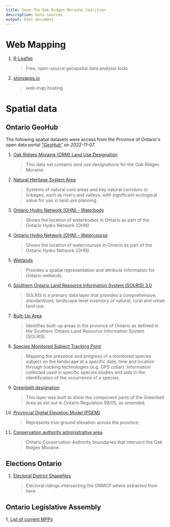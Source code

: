 ```yaml
---
title: Save The Oak Ridges Moraine Coalition
description: Data sources
output: html_document
---
```




# Web Mapping

1. [R-Leaflet](https://rstudio.github.io/leaflet/)
    > Free, open-source geospatial data analysis tools

1. [shinyapps.io](https://www.shinyapps.io/)
    > web-map hosting




# Spatial data

## Ontario GeoHub
The following spatial datasets were access from the Province of Ontario's open data portal [*"GeoHub"*](https://geohub.lio.gov.on.ca/) on *2022-11-07*.


1. [Oak Ridges Moraine (ORM) Land Use Designation](https://geohub.lio.gov.on.ca/datasets/lio::oak-ridges-moraine-orm-land-use-designation/)
    > This data set contains land use designations for the Oak Ridges Moraine.

1. [Natural Heritage System Area](https://geohub.lio.gov.on.ca/datasets/natural-heritage-system-area/)
    > Systems of natural core areas and key natural corridors or linkages, such as rivers and valleys, with significant ecological value for use in land use planning.

1. [Ontario Hydro Network (OHN) - Waterbody](https://geohub.lio.gov.on.ca/datasets/mnrf::ontario-hydro-network-ohn-waterbody/)
    > Shows the location of waterbodies in Ontario as part of the Ontario Hydro Network (OHN).

1. [Ontario Hydro Network (OHN) - Watercourse](https://geohub.lio.gov.on.ca/datasets/mnrf::ontario-hydro-network-ohn-watercourse/)
    > Shows the location of watercourses in Ontario as part of the Ontario Hydro Network (OHN).

1. [Wetlands](https://geohub.lio.gov.on.ca/datasets/mnrf::wetlands/)
    > Provides a spatial representation and attribute information for Ontario wetlands.

1. [Southern Ontario Land Resource Information System (SOLRIS) 3.0](https://geohub.lio.gov.on.ca/documents/southern-ontario-land-resource-information-system-solris-3-0/about)
    > SOLRIS is a primary data layer that provides a comprehensive, standardized, landscape level inventory of natural, rural and urban land use.

1. [Built-Up Area](https://geohub.lio.gov.on.ca/datasets/lio::built-up-area)
    > Identifies built-up areas in the province of Ontario as defined in the Southern Ontario Land Resource Information System (SOLRIS).

1. [Species Monitored Subject Tracking Point](https://geohub.lio.gov.on.ca/documents/lio::species-monitored-subject-tracking-point/explore)
    > Mapping the presence and progress of a monitored species subject on the landscape at a specific date, time and location through tracking technologies (e.g. GPS collar). Information collected used in specific species studies and aids in the identification of the occurrence of a species.

1. [Greenbelt designation](https://geohub.lio.gov.on.ca/datasets/lio::greenbelt-designation/about)
    > This layer was built to show the component parts of the Greenbelt Area as set out in Ontario Regulation 59/05, as amended.

1. [Provincial Digital Elevation Model (PDEM)](https://geohub.lio.gov.on.ca/maps/mnrf::provincial-digital-elevation-model-pdem/)
    > Represents true ground elevation across the province.

1. [Conservation authority administrative area](https://geohub.lio.gov.on.ca/datasets/lio::conservation-authority-administrative-area/about)
    > Ontario Conservation Authority boundaries that intersect the Oak Ridges Moraine.


## Elections Ontario

1. [Electoral District Shapefiles](https://www.elections.on.ca/en/voting-in-ontario/electoral-district-shapefiles.html)
    > Electoral ridings intersecting the ORMCP where extracted from here.


## Ontario Legislative Assembly

1, [List of current MPPs](https://www.ola.org/en/members/current)